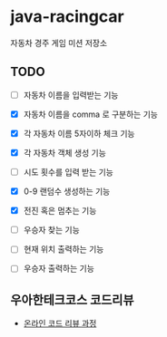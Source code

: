 # java-racingcar
자동차 경주 게임 미션 저장소

## TODO

- [ ] 자동차 이름을 입력받는 기능
- [x] 자동차 이름을 comma 로 구분하는 기능
- [x] 각 자동차 이름 5자이하 체크 기능
- [x] 각 자동차 객체 생성 기능
- [ ] 시도 횟수를 입력 받는 기능
- [x] 0-9 랜덤수 생성하는 기능
- [x] 전진 혹은 멈추는 기능
- [ ] 우승자 찾는 기능

- [ ] 현재 위치 출력하는 기능
- [ ] 우승자 출력하는 기능

## 우아한테크코스 코드리뷰
* [온라인 코드 리뷰 과정](https://github.com/woowacourse/woowacourse-docs/blob/master/maincourse/README.md)